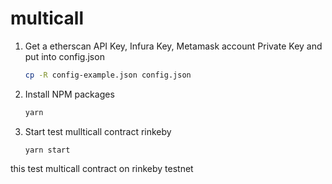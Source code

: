 # multicall

1. Get a etherscan API Key, Infura Key, Metamask account Private Key and put into config.json
   ```sh
   cp -R config-example.json config.json
   ```
2. Install NPM packages
   ```sh
   yarn
   ```
3. Start test mullticall contract rinkeby
   ```JS
   yarn start
   ```

this test multicall contract on rinkeby testnet

